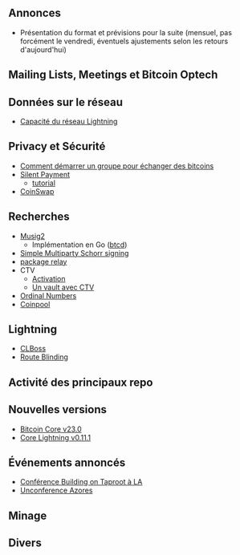 ## Annonces

* Présentation du format et prévisions pour la suite (mensuel, pas forcément le vendredi, éventuels ajustements selon les retours d'aujourd'hui)

## Mailing Lists, Meetings et Bitcoin Optech

## Données sur le réseau

* [Capacité du réseau Lightning](https://bitcoinvisuals.com/ln-capacity)

## Privacy et Sécurité

* [Comment démarrer un groupe pour échanger des bitcoins](https://juraj.bednar.io/en/blog-en/2022/03/14/how-to-create-your-own-crypto-trading-group/)
* [Silent Payment](https://lists.linuxfoundation.org/pipermail/bitcoin-dev/2022-March/020180.html)
    * [tutorial](https://lists.linuxfoundation.org/pipermail/bitcoin-dev/2022-May/020513.html)
* [CoinSwap](https://github.com/bitcoin-teleport/teleport-transactions)

## Recherches

* [Musig2]()
    * Implémentation en Go ([btcd](https://github.com/btcsuite/btcd/pull/1820))
* [Simple Multiparty Schorr signing](https://eprint.iacr.org/2022/374.pdf)
* [package relay](https://lists.linuxfoundation.org/pipermail/bitcoin-dev/2022-May/020493.html)
* CTV
    * [Activation](https://bitcoinops.org/en/newsletters/2022/04/27/)
    * [Un vault avec CTV](https://github.com/jamesob/simple-ctv-vault)
* [Ordinal Numbers](https://lists.linuxfoundation.org/pipermail/bitcoin-dev/2022-February/019975.html)
* [Coinpool](https://coinpool.dev/v0.1.pdf)

## Lightning

* [CLBoss](https://github.com/ZmnSCPxj/clboss)
* [Route Blinding](https://github.com/lightning/bolts/pull/765)

## Activité des principaux repo

## Nouvelles versions

* [Bitcoin Core v23.0](https://github.com/bitcoin/bitcoin/blob/master/doc/release-notes/release-notes-23.0.md)
* [Core Lightning v0.11.1](https://github.com/ElementsProject/lightning/releases)

## Événements annoncés

* [Conférence Building on Taproot à LA](https://bitdevsla.org/pleb-fi-1/)
* [Unconference Azores](https://btcazores.com/#/)

## Minage

## Divers

